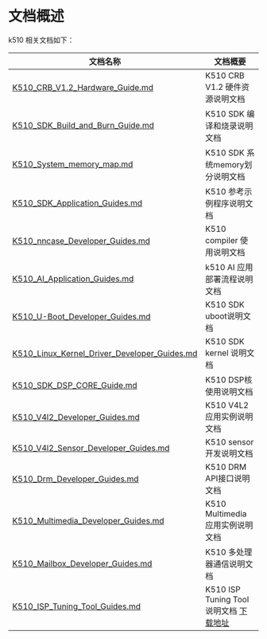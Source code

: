 # 文档概述
k510 相关文档如下：

| 文档名称                                                     | 文档概要                           |
| ------------------------------------------------------------ | ---------------------------------- |
| [K510_CRB_V1.2_Hardware_Guide.md](zh/K510_CRB_V1.2_Hardware_Guide.md) | K510 CRB V1.2 硬件资源说明文档 |
| [K510_SDK_Build_and_Burn_Guide.md](zh/K510_SDK_Build_and_Burn_Guide.md) | K510 SDK 编译和烧录说明文档 |
| [K510_System_memory_map.md](zh/K510_System_memory_map.md) | K510 SDK 系统memory划分说明文档 |
| [K510_SDK_Application_Guides.md](zh/K510_SDK_Application_Guides.md) | K510 参考示例程序说明文档 |
| [K510_nncase_Developer_Guides.md](zh/K510_nncase_Developer_Guides.md) | K510 compiler 使用说明文档 |
| [K510_AI_Application_Guides.md](zh/K510_AI_Application_Guides.md) | k510 AI 应用部署流程说明文档 |
| [K510_U-Boot_Developer_Guides.md](zh/K510_U-Boot_Developer_Guides.md) | K510 SDK uboot说明文档 |
| [K510_Linux_Kernel_Driver_Developer_Guides.md](zh/K510_Linux_Kernel_Driver_Developer_Guides.md) | K510 SDK kernel 说明文档 |
| [K510_SDK_DSP_CORE_Guide.md](zh/K510_SDK_DSP_CORE_Guide.md) | K510 DSP核使用说明文档 |
| [K510_V4l2_Developer_Guides.md](zh/K510_V4l2_Developer_Guides.md) | K510 V4L2 应用实例说明文档 |
| [K510_V4l2_Sensor_Developer_Guides.md](zh/K510_V4l2_Sensor_Developer_Guides.md) | K510 sensor 开发说明文档 |
| [K510_Drm_Developer_Guides.md](zh/K510_Drm_Developer_Guides.md) | K510 DRM API接口说明文档 |
| [K510_Multimedia_Developer_Guides.md](zh/K510_Multimedia_Developer_Guides.md) | K510 Multimedia 应用实例说明文档 |
| [K510_Mailbox_Developer_Guides.md](zh/K510_Mailbox_Developer_Guides.md) | K510 多处理器通信说明文档 |
| [K510_ISP_Tuning_Tool_Guides.md](zh/K510_ISP_Tuning_Tool_Guides.md) | K510 ISP Tuning Tool 说明文档 [下载地址](https://github.com/kendryte/k510_isp_tuning_tool/releases) |
